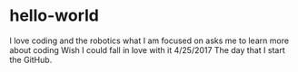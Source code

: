 # hello-world
I love coding and the robotics what I am focused on asks me to learn more about coding
Wish I could fall in love with it
4/25/2017 The day that I start the GitHub.
